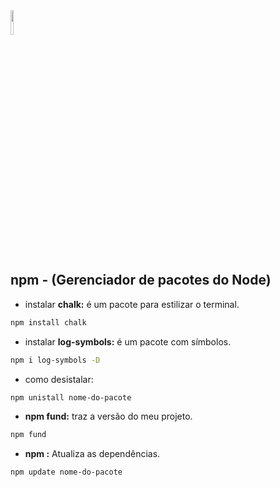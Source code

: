 <img src="https://cdn.jsdelivr.net/gh/devicons/devicon@latest/icons/npm/npm-original-wordmark.svg" width="10%" />
          
## npm -  (Gerenciador de pacotes do Node)
          
          
- instalar **chalk:** é um pacote para estilizar o terminal.
```bash
npm install chalk
```

- instalar **log-symbols:** é um pacote com símbolos.
```bash
npm i log-symbols -D
```

- como desistalar:
```bash
npm unistall nome-do-pacote
```

- **npm fund:** traz a versão do meu projeto.
```bash
npm fund
```

- **npm :** Atualiza as dependências.
```bash
npm update nome-do-pacote
```